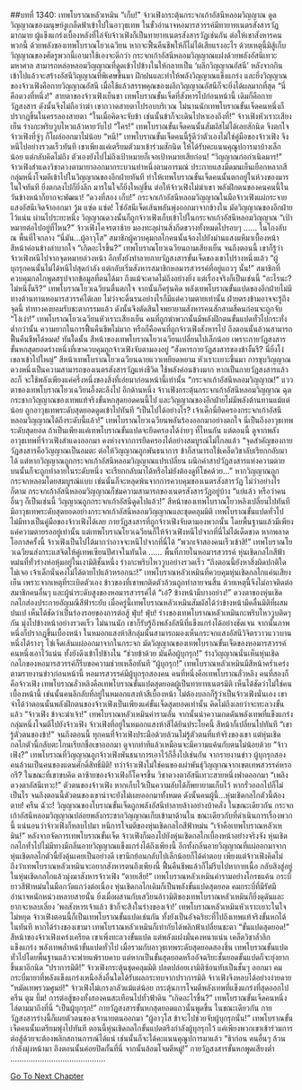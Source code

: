 ##บทที่ 1340: เทพโบราณหลัวเหมิน
“เก็บ!”
จ้าวเฟิงกระตุ้นกระจกเก้าอัสนีหลอมวิญญาณ ดูดวิญญาณของมนุษย์งูเกล็ดฟ้าเข้าไปในอาวุธเทพ
ในขั้วอำนาจหอมารสวรรค์มีทายาทเนตรสังสารวัฏมากมาย
ผู้แข็งแกร่งเบื้องหลังที่ไล่จับจ้าวเฟิงก็เป็นทายาทเนตรสังสารวัฏเช่นกัน
ต่อให้เขาสังหารคนพวกนี้ ด้วยพลังของเทพโบราณโยวเฉวียน หากจะฟื้นคืนชีพให้ก็ไม่ได้เสียแรงอะไร
ด้วยเหตุนี้มิสู้เก็บวิญญาณของศัตรูพวกนี้เอามาใช้เองจะดีกว่า
กระจกเก้าอัสนีหลอมวิญญาณแฝงด้วยพลังอัสนีเทวะมหาศาล สามารถหล่อหลอมวิญญาณที่ดูดเข้าไปข้างในให้กลายเป็น ‘ผลึกวิญญาณอัสนี’ หลังจากกินเข้าไปแล้วจะสร้างอัสนีวิญญาณที่พิเศษขึ้นมา ฝึกฝนและทำให้พลังวิญญาณแข็งแกร่ง
และยิ่งวิญญาณของจ้าวเฟิงคือกายวิญญาณอัสนี เมื่อใช้แล้วสรรพคุณของผลึกวิญญาณอัสนีก็จะยิ่งได้ผลมากที่สุด
“นี่คือดวงที่หนึ่ง!”
สายตาของจ้าวเฟิงเย็นชา
เทพโบราณขั้นเจ็ดที่สังหารไปก่อนหน้านี้ เดิมก็คือกายวัฏสงสาร ดังนั้นจึงไม่ถือว่าฆ่า
เขากวาดสายตาไปรอบบริเวณ ไม่นานนักเทพโบราณขั้นเจ็ดคนหนึ่งก็ปรากฏขึ้นในครรลองสายตา
“ในเมื่อคิดจะจับข้า เช่นนั้นข้าก็จะเดินไปหาเองถึงที่!”
จ้าวเฟิงหัวเราะเสียงเย็น ร่างกะพริบวูบไหวแล้วหายวับไป
“ใคร!”
เทพโบราณขั้นเจ็ดคนนั้นสัมผัสไม่ได้เลยสักนิด จึงตกใจจ้าวเฟิงที่จู่ๆ ก็โผล่ออกมาไม่น้อย
“หนี!”
เทพโบราณขั้นเจ็ดคนนี้รู้ดีว่าตัวเองไม่ใช่คู่มือของจ้าวเฟิง จึงหนีไปอย่างรวดเร็วทันที
เขาเพียงแค่เตรียมตัวมาเข้าร่วมสักนิด ให้ได้รับคะแนนคุณูปการมาบ้างเล็กน้อย
แต่กลับคิดไม่ถึง ตัวเองยังไปไม่ถึงเป้าหมายก็เจอเป้าหมายเสียก่อน!
“วิญญาณก่อกำเนิดมาร!”
จ้าวเฟิงสำแดงวิชาดวงตามายาออกมากระบวนท่าหนึ่งตามอารมณ์
ประกายแสงมืดมนเย็นเยือกหลากสีกลุ่มหนึ่งโจมตีเข้าไปในวิญญาณของอีกฝ่ายทันที ทำให้เทพโบราณขั้นเจ็ดคนนั้นตกอยู่ในห้วงของมารในใจทันที ยิ่งตกลงไปก็ยิ่งลึก มารในใจก็ยิ่งใหญ่ขึ้น
ต่อให้จ้าวเฟิงไม่ฆ่าเขา พลังฝึกตนของคนคนนี้ในวันข้างหน้าก็ยากจะพัฒนา!
“ดวงที่สอง เก็บ!”
กระจกเก้าอัสนีหลอมวิญญาณในมือจ้าวเฟิงแผ่กระจายแสงอัสนีเจิดจ้าออกมา
วู้ม แซ่ด แซ่ด!
โซ่อัสนีเจ็ดเส้นพลันพุ่งออกมาจากข้างใน มัดวิญญาณของอีกฝ่ายไว้แน่น
ผ่านไประยะหนึ่ง วิญญาณดวงนั้นก็ถูกจ้าวเฟิงเก็บเข้าไปในกระจกเก้าอัสนีหลอมวิญญาณ
“เป้าหมายต่อไปอยู่ที่ไหน?”
จ้าวเฟิงโคจรตาซ้าย มองทะลุผ่านสิ่งกีดขวางทั้งหมดไปรอบๆ
……
ในโถงลับ ณ พื้นที่ใจกลาง
“นี่มัน…ผู้อาวุโส”
สมาชิกผู้ควบคุมกลไกคนนั้นจ้องไปยังม่านแสงมหึมาเบื้องหน้า สีหน้าค่อนข้างลำบากใจ
“เกิดอะไรขึ้น?”
เทพโบราณโยวเฉวียนถามเสียงเย็น
จนถึงตอนนี้ เขาก็รู้ว่าจ้าวเฟิงหนีไปจากจุดหมายล่วงหน้า อีกทั้งยังทำลายกายวัฏสงสารขั้นเจ็ดของเขาไปร่างหนึ่งแล้ว
“ผู้บุกรุกคนนั้นไม่ได้หนีไปสุดกำลัง แต่กลับเริ่มสังหารสมาชิกหอมารสวรรค์ที่อยู่แถวๆ นั้น!”
สมาชิกที่ควบคุมกลไกพูดสรุปจากข้อมูลที่ตนได้มา
ถึงแม้จะคาดไม่ถึงอย่างยิ่ง แต่เรื่องจริงก็เป็นเช่นนี้
“อะไรนะ? ไม่หนีงั้นรึ?”
เทพโบราณโยวเฉวียนตื่นตกใจ จากนั้นก็ครุ่นคิด
พลังเทพโบราณขั้นแปดของอีกฝ่ายไม่มีทางต้านทานหอมารสวรรค์ได้เลย ไม่ว่าจะดิ้นรนอย่างไรก็มีแต่ความตายเท่านั้น
ฝ่ายตรงข้ามอาจจะรู้ถึงจุดนี้ ท่าทางคงยอมรับชะตากรรมแล้ว ดังนั้นจึงตัดสินใจพยายามสังหารคนสักสามสี่คนก่อนจะถูกจับ
“โง่เง่า!”
เทพโบราณโยวเฉวียนหัวเราะเสียงเย็น
คนที่ถูกฆ่าพวกนั้นมีพลังฝึกตนขั้นแปดทั่วไปกระทั่งต่ำกว่านั้น ความยากในการฟื้นคืนชีพไม่มาก
หรือก็คือคนที่ถูกจ้าวเฟิงสังหารไป ถึงตอนนั้นล้วนสามารถฟื้นคืนชีพได้หมด!
ทันใดนั้น สีหน้าของเทพโบราณโยวเฉวียนเปลี่ยนไปเล็กน้อย
เพราะกายวัฏสงสารขั้นหกสุดยอดร่างหนึ่งที่เขาควบคุมถูกจ้าวเฟิงจับตามองอยู่
“สังหารกายวัฏสงสารของข้างั้นรึ? นี่ยิ่งโง่เขลาเข้าไปใหญ่”
สีหน้าเทพโบราณโยวเฉวียนฉายแววเหยียดหยาม หัวเราะเยาะขึ้นมา
การชุบวิญญาณดวงหนึ่งเป็นความสามารถของเนตรสังสารวัฏแห่งชีวิต ใช้พลังค่อนข้างมาก
หากเป็นกายวัฏสงสารแล้วละก็ จะใช้พลังเพียงแค่ครึ่งหนึ่งของสิ่งที่เอ่ยมาก่อนหน้านี้เท่านั้น
“กระจกเก้าอัสนีหลอมวิญญาณ!”
แววตาของเทพโบราณโยวเฉวียนอึ้งตะลึงไป
อีกด้านหนึ่ง จ้าวเฟิงกระตุ้นกระจกเก้าอัสนีหลอมวิญญาณ ฉุดกระชากวิญญาณของเทพแท้จริงขั้นหกสุดยอดคนนี้ไป
และวิญญาณของอีกฝ่ายไม่มีพลังต้านทานแม้แต่น้อย ถูกอาวุธเทพระดับสุดยอดดูดเข้าไปทันที
“เป็นไปได้อย่างไร? เจ้าเด็กนี่ยึดครองกระจกเก้าอัสนีหลอมวิญญาณได้ถึงระดับนี้แล้ว!”
เทพโบราณโยวเฉวียนพลันร้องออกมาอย่างตกใจ
นี่เป็นถึงอาวุธเทพระดับสุดยอด ถ้าเป็นเพียงแค่เทพโบราณขั้นแปดจะยึดครองได้ง่ายๆ ที่ไหนกัน
แต่ตอนนี้ ดูจากพลังอาวุธเทพที่จ้าวเฟิงสำแดงออกมา คงห่างจากการยึดครองได้อย่างสมบูรณ์ไม่ไกลแล้ว
“จุดสำคัญของกายวัฏสงสารคือวิญญาณเป็นอมตะ ต่อให้วิญญาณถูกพันธนาการ ข้าก็สามารถใช้เคล็ดวิชาลับเรียกกลับมาได้ แต่หากวิญญาณถูกกระจกเก้าอัสนีหลอมวิญญาณแปรเปลี่ยน ผนึกคำสาปวัฏสงสารแห่งความตายบนนั้นก็จะถูกทำลายในระดับหนึ่ง จะเรียกกลับมาได้หรือไม่ยังต้องดูที่โชคด้วย…”
หากวิญญาณถูกกระจกหลอมโดยสมบูรณ์แบบ เช่นนั้นก็จะหลุดพ้นจากการควบคุมของเนตรสังสารวัฏ
ไม่ว่าอย่างไรก็ตาม กระจกเก้าอัสนีหลอมวิญญาณก็ข่มความสามารถของเนตรสังสารวัฏอยู่บ้าง
“แย่แล้ว หรือว่าคนอื่นๆ ก็เป็นเช่นนี้ วิญญาณถูกกระจกเก้าอัสนีดูดไปแล้ว!”
สีหน้าของเทพโบราณโยวหลิงเปลี่ยนไปทันที
มีอาวุธเทพระดับสุดยอดอย่างกระจกเก้าอัสนีหลอมวิญญาณและชุดคลุมมิติ เทพโบราณขั้นแปดทั่วไปไม่มีทางเป็นคู่มือของจ้าวเฟิงได้เลย
กายวัฏสงสารที่ถูกจ้าวเฟิงจับตามองพวกนั้น โดยพื้นฐานแล้วมีเพียงแค่ความตายรออยู่เท่านั้น
แต่เทพโบราณโยวเฉวียนก็ให้จ้าวเฟิงหนีไปจากที่นี่ไม่ได้เด็ดขาด
หากพลาดโอกาสครั้งนี้ จ้าวเฟิงเป็นไปได้มากว่าอาจจะหนีไปจากที่นี่ได้
“พวกเจ้าสองคนเร็วเข้าสิ!”
เทพโบราณโยวเฉวียนส่งกระแสจิตให้คู่เทพเซียนปีศาจในทันใด
……
พื้นที่ภายในหอมารสวรรค์
หุ่นเชิดกลไกสีฟ้าหม่นที่ทั่วร่างห่อหุ้มอยู่ในเงามิติชั้นหนึ่ง ร่างกะพริบไหววูบอย่างรวดเร็ว
“ถึงตอนนี้ยังหาสิ่งผิดปกติใดไม่เจอ เจ้าเด็กนั่นคงไม่ได้ตายไปแล้วหรอกนะ!”
เทพโบราณหลัวเหมินที่ควบคุมหุ่นเชิดกลไกแค่นเสียงเย็น
เพราะจากเหตุที่ระเบิดตัวเอง ข้าวของที่เขาพกติดตัวล้วนถูกทำลายจนสิ้น ด้วยเหตุนี้จึงไม่อาจติดต่อสมาชิกคนอื่นๆ และผู้นำระดับสูงของหอมารสวรรค์ได้
“เอ๋? ข้างหน้ามีบางอย่าง!”
ดวงตาของหุ่นเชิดกลไกส่องประกายอัญมณีสีฟ้าระยับ
เมื่อครู่นี้เทพโบราณหลัวเหมินสัมผัสได้ว่าข้างหน้ามีคลื่นมิติที่ผสมปนเป เห็นได้ชัดว่าเป็นร่องรอยของการต่อสู้
ฟุ่บ! ฟุ่บ!
ร่างของเทพโบราณหลัวเหมินกะพริบไหววูบติดๆ กัน มุ่งไปข้างหน้าอย่างรวดเร็ว
ไม่นานนัก เขาก็รับรู้ถึงพลังอัสนีที่แข็งแกร่งได้อย่างชัดเจน
จากนั้นภาพหนึ่งก็ปรากฏขึ้นเบื้องหน้า
ในหมอกแสงห้าสีกลุ่มนั้นสามารถมองเห็นกระจกแสงอัสนีวิจิตรวาวแววบานหนึ่งได้รางๆ
โซ่เจ็ดเส้นแผ่ออกมาจากในกระจก มัดวิญญาณของเทพโบราณขั้นเจ็ดของหอมารสวรรค์คนหนึ่งเอาไว้แน่น ทั้งยังดึงเข้าไปข้างใน
“ช่วยข้าด้วย มันคือผู้บุกรุก!”
ร่างวิญญาณนั่นเห็นหุ่นเชิดกลไกของหอมารสวรรค์ก็รีบขอความช่วยเหลือทันที
“ผู้บุกรุก!”
เทพโบราณหลัวเหมินมีสีหน้าคร่ำเคร่ง
ตามรายงานข่าวก่อนหน้านี้ หอมารสวรรค์มีผู้บุกรุกสองคน
คนที่หนึ่งคือเทพโบราณลั่วหลิง คนที่สองก็คือจ้าวเฟิง
เทพโบราณลั่วหลิงคือเทพโบราณขั้นแปดสุดยอดผู้เป็นทายาทเนตรมิติ เห็นได้ชัดว่าไม่ใช่คนเบื้องหน้านี้
เช่นนั้นคนลึกลับที่อยู่ในหมอกแสงห้าสีเบื้องหน้า ไม่ต้องบอกก็รู้ว่าเป็นจ้าวเฟิงนั่นเอง
เขาจำได้ว่าตอนนั้นพลังฝึกตนของจ้าวเฟิงเป็นเพียงแค่ขั้นเจ็ดสุดยอดเท่านั้น คิดไม่ถึงเลยว่าจะทะลวงขั้นแล้ว
“จ้าวเฟิง ข้าจะฆ่าเจ้า!”
เทพโบราณหลัวเหมินคำรามลั่น จากนั้นนำความกดดันพลังเทพที่แข็งแกร่งกลุ่มหนึ่งโจมตีไปยังจ้าวเฟิง
จ้าวเฟิงที่อยู่ในหมอกแสงห้าสีได้ยินประโยคนี้ สีหน้าก็เปลี่ยนไปทันที
“เขารู้ตัวตนของข้า!”
จนถึงตอนนี้ ทุกคนที่จ้าวเฟิงประมือด้วยล้วนไม่รู้ตัวตนที่แท้จริงของเขา
แต่หุ่นเชิดกลไกตัวนี้กลับตะโกนเรียกชื่อเขาออกมา
ดูจากท่าทีแล้วเหมือนจะมีความแค้นกับตนไม่น้อยด้วย
“จ้าวเฟิง?”
เทพโบราณที่วิญญาณถูกจ้าวเฟิงพันธนาการเอาไว้ก็อึ้งไปเช่นกัน
จากรายงานข่าว ผู้บุกรุกสองคนล้วนเป็นคนของแดนศักดิ์สิทธิ์มิติ!
ทว่าจ้าวเฟิงไม่ใช่คนของเผ่าพันธุ์วิญญาณจากเขตเทพสวรรค์หรอกรึ?
ในขณะที่เขาขบคิด ตาซ้ายของจ้าวเฟิงก็โคจรขึ้น วิชาดวงตาอัสนีเทวะสายหนึ่งฟาดออกมา
“เพลิงดวงตาอัสนีเทวะ!”
ตัวตนของจ้าวเฟิง หากเก็บไว้เป็นความลับได้ก็พยายามเก็บไว้ หากรั่วออกไปก็ไม่เป็นไร
จนถึงตอนนี้ตัวตนของเขาน่าจะยังไม่เผยออกมาทั้งหมด
ดังนั้นคนผู้นี้...หุ่นเชิดกลไกตัวนี้ต้องตาย!
ครืน ฉัวะ!
วิญญาณของโบราณขั้นเจ็ดถูกพลังอัสนีทำลายล้างอย่างบ้าคลั่ง
ในขณะเดียวกัน กระจกเก้าอัสนีหลอมวิญญาณปล่อยพลังกระชากวิญญาณเก็บเข้ามาด้านใน
ขณะเดียวกับที่ดำเนินการเรื่องพวกนี้ แน่นอนว่าจ้าวเฟิงก็หลบไปมา หนีการโจมตีของหุ่นเชิดกลไกสีฟ้าหม่น
“เจ้าคือเทพโบราณหลัวเหมิน!”
หลังจากจัดการเทพโบราณขั้นเจ็ด จ้าวเฟิงก็มองไปยังหุ่นเชิดกลไกเบื้องหน้าอย่างจริงจัง
หุ่นเชิดกลไกทั่วไปไม่มีทางมีกลิ่นอายวิญญาณแข็งแกร่งได้ถึงเพียงนี้
อีกทั้งกลิ่นอายวิญญาณที่แผ่ออกมาจากหุ่นเชิดกลไกตัวนี้ยังคุ้นเคยเป็นอย่างดี เขานึกย้อนกลับไปเล็กน้อยก็ได้คำตอบ
เพียงแต่จ้าวเฟิงคิดไม่ถึงว่าเทพโบราณหลัวเหมินจะอยากสังหารตนถึงเพียงนี้
ฟื้นคืนชีพแล้วก็ไม่รีบไปหากายเนื้อ กลับสิงสู่อยู่ในหุ่นเชิดกลไกแล้วมุ่งมาสังหารจ้าวเฟิง
“ตายเสีย!”
เทพโบราณหลัวเหมินคำรามอย่างโกรธแค้น กระบี่ยาวสีฟ้าหม่นในมือกวัดแกว่งต่อเนื่อง
หุ่นเชิดกลไกเดิมก็เป็นพลังขั้นแปดสุดยอด คมกระบี่ที่มีรัศมีอำนาจหนักหน่วงหลายสายนั้น ยิ่งเมื่อผสานกับเสวียนอ้าวมิติของเทพโบราณหลัวเหมินก็ยิ่งดุดันและยากจะหลบเลี่ยง
‘พอสังหารเจ้าแล้ว ข้าก็จะสิงในร่างของเจ้า!’
เทพโบราณหลัวเหมินหัวเราะเยาะในใจไม่หยุด
จ้าวเฟิงตอนนี้ก็เป็นเทพโบราณขั้นแปดเช่นกัน ทั้งยังเป็นอัจฉริยะที่ไปถึงเทพแท้จริงขั้นหกได้ในทันที
หากได้ร่างของเขามา เทพโบราณหลัวเหมินก็เท่ากับได้พลิกฟ้าเปลี่ยนชะตา
“ขั้นแปดสุดยอด!”
สีหน้าของจ้าวเฟิงเคร่งเครียด
เขาเพิ่งทะลวงขั้นแปด แต่พลังแฝงมั่นคงหนาแน่น เคล็ดวิชาล้ำลึกแข็งแกร่ง พลังเทพล้ำหน้าขั้นแปดทั่วไป เมื่อรวมกับอาวุธเทพระดับสุดยอดสองชิ้น เทพโบราณขั้นแปดทั่วไปโดยพื้นฐานแล้วจะพ่ายแพ้ราบคาบ
แต่หากเป็นขั้นสุดยอดหรืออัจฉริยะชั้นยอดขั้นแปดก็จะยุ่งยากขึ้นมาอีกนิด
“ปราการมิติ!”
จ้าวเฟิงกระตุ้นชุดคลุมมิติ ปลดปล่อยเงามิติซ้อนทับเป็นชั้นๆ ออกมา
คมกระบี่มายาที่พลังแข็งแกร่งเหนือสิ่งอื่นใดได้รับผลกระทบจากปราการมิติ จ้าวเฟิงจึงหลบได้อย่างง่ายดาย
“หมัดเทพรวมศูนย์!”
จ้าวเฟิงไม่เกรงกลัวแม้แต่น้อย กระตุ้นการโจมตีพลังเทพที่แข็งแกร่งที่สุดออกไป
ครืน ตูม บึ้ม!
การต่อสู้ของทั้งสองคนสะเทือนไปทั่วฟ้าดิน
“เกิดอะไรขึ้น?”
เทพโบราณขั้นเจ็ดคนหนึ่งไล่ตามมาถึงที่นี่
“เป็นผู้บุกรุก!”
กายวัฏสงสารขั้นหกสุดยอดแถวนั้นพูดขึ้น
ในขณะเดียวกัน กายวัฏสงสารร่างนี้ก็เผยตัวตนของเจ้านายตนออกมา
“ผู้อาวุโส ข้าจะไปช่วยจับผู้บุกรุกนั่น!”
เทพโบราณขั้นเจ็ดคนนั้นเตรียมพุ่งไปทันที
ตอนนี้หุ่นเชิดกลไกขั้นแปดตรึงกำลังผู้บุกรุกไว้ แค่เพียงพวกเขาเข้าร่วมการต่อสู้ด้วยจะต้องพลิกสถานการณ์ได้แน่
เช่นนั้นก็จะได้คะแนนคุณูปการมาแล้ว
“ช้าก่อน คนอื่นๆ ล้วนกำลังมุ่งหน้ามา ถึงตอนนั้นค่อยปิดกั้นที่นี่ จากนั้นล้อมโจมตีหมู่!”
กายวัฏสงสารขั้นหกพูดเสียงต่ำ
……………………………………


[Go To Next Chapter]( ./197.md)